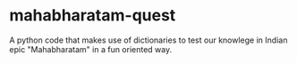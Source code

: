 # mahabharatam-quest
A python code that makes use of dictionaries to test our knowlege in Indian epic "Mahabharatam" in a fun oriented way. 

